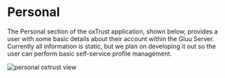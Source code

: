 # Personal

The Personal section of the oxTrust application, shown below, provides a
user with some basic details about their account within the Gluu Server.
Currently all information is static, but we plan on developing it out so
the user can perform basic self-service profile management.

![personal oxtrust view](https://raw.githubusercontent.com/GluuFederation/docs/master/sources/img/2.4/admin_personal_profile.png)
